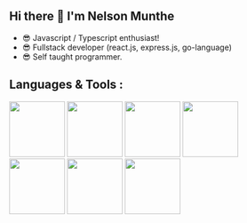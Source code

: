 ## Hi there 👋 I'm Nelson Munthe

- 😎 Javascript /  Typescript enthusiast!
- 😎 Fullstack developer (react.js, express.js, go-language) 
- 😎 Self taught programmer.

## Languages & Tools :
<div>
  <img src="https://raw.githubusercontent.com/danielcranney/readme-generator/main/public/icons/skills/typescript-colored.svg" width="100"/>
  <img src="https://raw.githubusercontent.com/danielcranney/readme-generator/main/public/icons/skills/javascript-colored.svg" width="100"/>
  <img src="https://raw.githubusercontent.com/danielcranney/readme-generator/main/public/icons/skills/react-colored.svg" width="100"/>
  <img src="https://raw.githubusercontent.com/danielcranney/readme-generator/main/public/icons/skills/nodejs-colored.svg" width="100"/>
  <img src="https://raw.githubusercontent.com/danielcranney/readme-generator/main/public/icons/skills/mysql-colored.svg" width="100"/>
  <img src="https://raw.githubusercontent.com/danielcranney/readme-generator/main/public/icons/skills/postgresql-colored.svg" width="100"/>
  <img src="https://djeqr6to3dedg.cloudfront.net/repo-logos/library/golang/live/logo-1720462202904.png" width="100"/>
</div>



<!--
**nelsonmunthe/nelsonmunthe** is a ✨ _special_ ✨ repository because its `README.md` (this file) appears on your GitHub profile.

Here are some ideas to get you started:

- 🔭 I’m currently working on ...
- 🌱 I’m currently learning ...
- 👯 I’m looking to collaborate on ...
- 🤔 I’m looking for help with ...
- 💬 Ask me about ...
- 📫 How to reach me: ...
- 😄 Pronouns: ...
- ⚡ Fun fact: ...
-->
